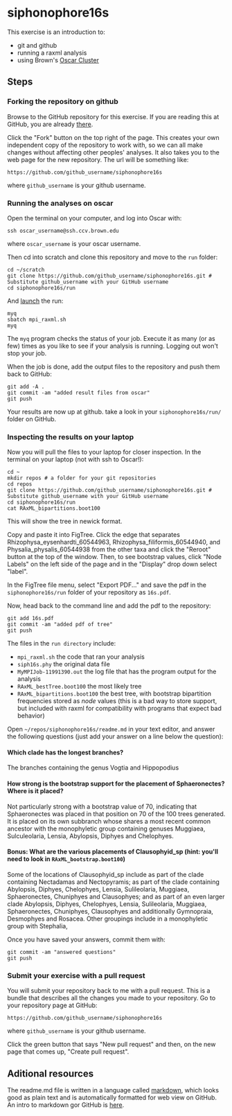 # siphonophore16s

This exercise is an introduction to:

- git and github
- running a raxml analysis
- using Brown's [Oscar Cluster](https://web1.ccv.brown.edu/doc/getting-started.html)


## Steps

### Forking the repository on github

Browse to the GitHub repository for this exercise. If you are reading this at GitHub, you are already [there](https://github.com/Phylogenetics-Brown-BIOL1425/siphonophore16s).

Click the "Fork" button on the top right of the page. This creates your own independent copy of the repository to work with, so we can all make changes without affecting other peoples' analyses. It also takes you to the web page for the new repository. The url will be something like:

    https://github.com/github_username/siphonophore16s

where `github_username` is your github username.

### Running the analyses on oscar

Open the terminal on your computer, and log into Oscar with:

    ssh oscar_username@ssh.ccv.brown.edu

where `oscar_username` is your oscar username.

Then cd into scratch and clone this repository and move to the `run` folder:

    cd ~/scratch
    git clone https://github.com/github_username/siphonophore16s.git # Substitute github_username with your GitHub username
    cd siphonophore16s/run

And [launch](https://web1.ccv.brown.edu/doc/batch-jobs.html) the run:

    myq
    sbatch mpi_raxml.sh
    myq

The `myq` program checks the status of your job. Execute it as many (or as few) times as you like to see if your analysis is running. Logging out won't stop your job.

When the job is done, add the output files to the repository and push them back to GitHub:

    git add -A .
    git commit -am "added result files from oscar"
    git push

Your results are now up at github. take a look in your `siphonophore16s/run/` folder on GitHub.


### Inspecting the results on your laptop

Now you will pull the files to your laptop for closer inspection. In the terminal on your laptop (not with ssh to Oscar!):

	cd ~
	mkdir repos # a folder for your git repositories
	cd repos
    git clone https://github.com/github_username/siphonophore16s.git # Substitute github_username with your GitHub username
    cd siphonophore16s/run
    cat RAxML_bipartitions.boot100

This will show the tree in newick format. 

Copy and paste it into FigTree. Click the edge that separates Rhizophysa_eysenhardti_60544963, Rhizophysa_filiformis_60544940, and Physalia_physalis_60544938 from the other taxa and click the "Reroot" button at the top of the window. Then, to see bootstrap values, click "Node Labels" on the left side of the page and in the "Display" drop down select "label".

In the FigTree file menu, select "Export PDF..." and save the pdf in the `siphonophore16s/run` folder of your repository as `16s.pdf`.

Now, head back to the command line and add the pdf to the repository:

    git add 16s.pdf
    git commit -am "added pdf of tree"
    git push

The files in the `run directory` include:

- `mpi_raxml.sh` the code that ran your analysis
- `siph16s.phy` the original data file
- `MyMPIJob-11991390.out` the log file that has the program output for the analysis
- `RAxML_bestTree.boot100` the most likely tree
- `RAxML_bipartitions.boot100` the best tree, with bootstrap bipartition frequencies stored as *node* values (this is a bad way to store support, but included with raxml for compatibility with programs that expect bad behavior)



Open `~/repos/siphonophore16s/readme.md` in your text editor, and answer the following questions (just add your answer on a line below the question):

#### Which clade has the longest branches?
The branches containing the genus Vogtia and Hippopodius

#### How strong is the bootstrap support for the placement of Sphaeronectes? Where is it placed?
Not particularly strong with a bootstrap value of 70, indicating that Sphaeronectes was placed in that position on 70 of the 100 trees generated. It is placed
on its own subbranch whose shares a most recent common ancestor with the monophyletic group containing 
genuses Muggiaea, Sulculeolaria, Lensia, Abylopsis, Diphyes and Chelophyes. 
#### Bonus: What are the various placements of Clausophyid_sp (hint: you'll need to look in `RAxML_bootstrap.boot100`)
Some of the locations of Clausophyid_sp include as part of the clade containing Nectadamas and Nectopyramis; as part of the clade containing
Abylopsis, Diphyes, Chelophyes, Lensia, Sulileolaria, Muggiaea, Sphaeronectes, Chuniphyes and Clausophyes; and as part of an even larger clade
Abylopsis, Diphyes, Chelophyes, Lensia, Sulileolaria, Muggiaea, Sphaeronectes, Chuniphyes, Clausophyes and additionally Gymnopraia,
Desmophyes and Rosacea. Other groupings include in a monophyletic group with Stephalia, 


Once you have saved your answers, commit them with:

    git commit -am "answered questions"
    git push


### Submit your exercise with a pull request

You will submit your repository back to me with a pull request. This is a bundle that describes all the changes you made to your repository. Go to your repository page at GitHub:

    https://github.com/github_username/siphonophore16s

where `github_username` is your github username.

Click the green button that says "New pull request" and then, on the new page that comes up, "Create pull request".

## Aditional resources

The readme.md file is written in a language called [markdown](https://daringfireball.net/projects/markdown/syntax), which looks good as plain text and is automatically formatted for web view on GitHub. An intro to markdown gor GitHub is [here](https://guides.github.com/features/mastering-markdown/).
